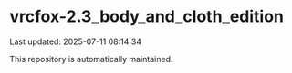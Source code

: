 # vrcfox-2.3_body_and_cloth_edition

Last updated: 2025-07-11 08:14:34

This repository is automatically maintained.
